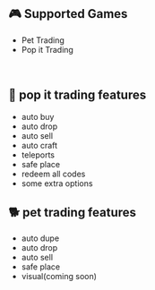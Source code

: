 ## 🎮 Supported Games

- Pet Trading
- Pop it Trading
<br/>

## 🌠 pop it trading features
- auto buy
- auto drop
- auto sell
- auto craft
- teleports
- safe place
- redeem all codes
- some extra options

## 🐕 pet trading features
- auto dupe
- auto drop
- auto sell
- safe place
- visual(coming soon)
